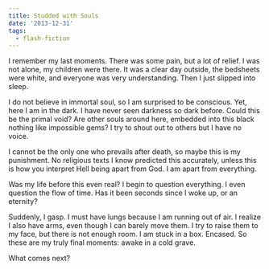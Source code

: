 ```yaml
---
title: Studded with Souls
date: '2013-12-31'
tags:
  - flash-fiction
---
```


I remember my last moments. There was some pain, but a lot of relief. I was not
alone, my children were there. It was a clear day outside, the bedsheets were
white, and everyone was very understanding. Then I just slipped into sleep.

<!-- truncate -->

I do not believe in immortal soul, so I am surprised to be conscious. Yet, here
I am in the dark. I have never seen darkness so dark before. Could this be the
primal void? Are other souls around here, embedded into this black nothing like
impossible gems? I try to shout out to others but I have no voice.

I cannot be the only one who prevails after death, so maybe this is my
punishment. No religious texts I know predicted this accurately, unless this is
how you interpret Hell being apart from God. I am apart from everything.

Was my life before this even real? I begin to question everything. I even
question the flow of time. Has it been seconds since I woke up, or an eternity?

Suddenly, I gasp. I must have lungs because I am running out of air. I realize I
also have arms, even though I can barely move them. I try to raise them to my
face, but there is not enough room. I am stuck in a box. Encased. So these are
my truly final moments: awake in a cold grave.

What comes next?
